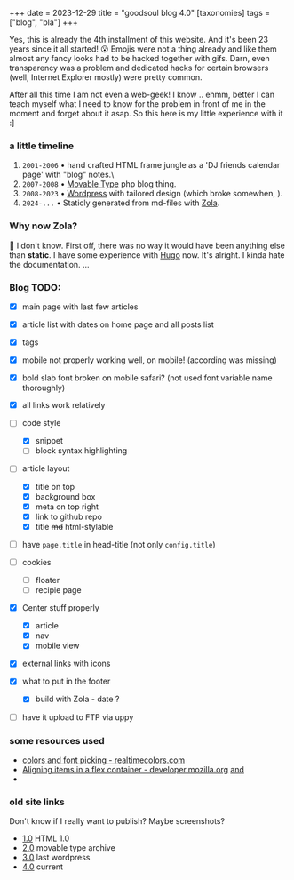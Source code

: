 +++
date = 2023-12-29
title = "goodsoul blog 4.0"
[taxonomies]
tags = ["blog", "bla"]
+++

Yes, this is already the 4th installment of this website. And it's been 23 years since it all started! 😮
Emojis were not a thing already and like them almost any fancy looks had to be hacked together with gifs. Darn, even transparency was a problem and dedicated hacks for certain browsers (well, Internet Explorer mostly) were pretty common.

After all this time I am not even a web-geek! I know .. ehmm, better I can teach myself what I need to know for the problem in front of me in the moment and forget about it asap. So this here is my little experience with it :]

### a **little** timeline

1. `2001-2006` • hand crafted HTML frame jungle as a 'DJ friends calendar page' with "blog" notes.\
2. `2007-2008` • [Movable Type](https://movabletype.org) php blog thing.
3. `2008-2023` • [Wordpress](https://wordpress.org) with tailored design (which broke somewhen, ).
4. `2024-...` • Staticly generated from md-files with [Zola](https://getzola.org).

### Why **now** Zola?

🤷 I don't know. First off, there was no way it would have been anything else than **static**. I have some experience with [Hugo](https://gohugo.io) now. It's alright. I kinda hate the documentation. ...


### Blog TODO:
- [x] main page with last few articles
- [x] article list with dates on home page and all posts list
- [x] tags
- [x] mobile not properly working well, on mobile! (according <meta> was missing)
- [x] bold slab font broken on mobile safari? (not used font variable name thoroughly)
- [x] all links work relatively
- [ ] code style
    - [x] snippet
    - [ ] block syntax highlighting
- [ ] article layout
    - [x] title on top
    - [x] background box
    - [x] meta on top right
    - [x] link to github repo
    - [x] title ~~md~~ html-stylable
- [ ] have `page.title` in head-title (not only `config.title`)
- [ ] cookies
  - [ ] floater
  - [ ] recipie page
- [x] Center stuff properly
    - [x] article
    - [x] nav
    - [x] mobile view
- [x] external links with icons
- [x] what to put in the footer
    - [x] build with Zola - date ?
- [ ] have it upload to FTP via uppy


### some resources used

* [colors and font picking - realtimecolors.com](https://www.realtimecolors.com/blog-post?colors=c7c7c7-0c0b14-3560ed-0d0f35-05ff93&fonts=Zilla%20Slab-Noto%20Sans)
* [Aligning items in a flex container - developer.mozilla.org](https://developer.mozilla.org/en-US/docs/Web/CSS/CSS_Flexible_Box_Layout/Aligning_Items_in_a_Flex_Container) [and](https://developer.mozilla.org/en-US/docs/Web/CSS/CSS_box_alignment)
*

### old site links

Don't know if I really want to publish? Maybe screenshots?
* [1.0](https://goodsoul.de/_private/_old_site/main.html) HTML 1.0
* [2.0](https://goodsoul.de/goodsoul/archives.html) movable type archive
* [3.0](https://goodsoul.de/wp) last wordpress
* [4.0](https://goodsoul.de) current

